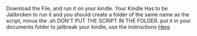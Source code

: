 Download the File, and run it on your kindle. Your Kindle Has to be Jailbroken to run it and you should create a folder of the same name as the script, minus the .sh DON'T PUT THE SCRIPT IN THE FOLDER. put it in your documents folder to jailbreak your kindle, use the instructions [Here](https://kindlemodding.org/jailbreaking/AdBreak/)
